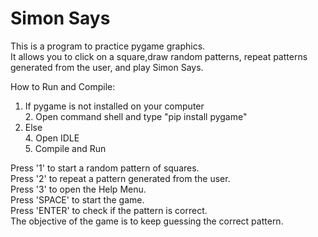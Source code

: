 # Simon Says

This is a program to practice pygame graphics. <br />
It allows you to click on a square,draw random patterns, repeat patterns generated from the user, and play Simon Says.

How to Run and Compile: <br />
  1. If pygame is not installed on your computer  <br />
      2. Open command shell and type "pip install pygame"  <br />
  3. Else  <br />
      4. Open IDLE  <br />
      5. Compile and Run  <br />

Press '1' to start a random pattern of squares. <br />
Press '2' to repeat a pattern generated from the user.<br />
Press '3' to open the Help Menu.<br />
Press 'SPACE' to start the game.<br />
Press 'ENTER' to check if the pattern is correct.<br />
The objective of the game is to keep guessing the correct pattern.<br />
